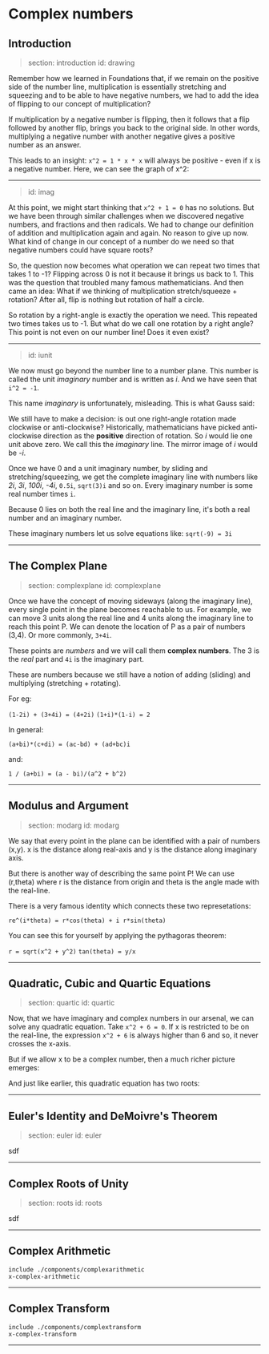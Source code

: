 # Complex numbers

## Introduction

> section: introduction
> id: drawing

Remember how we learned in Foundations that, if we remain on the positive side
of the number line, multiplication is essentially stretching and squeezing and
to be able to have negative numbers, we had to add the idea of flipping to our
concept of multiplication?

If multiplication by a negative number is flipping, then it follows that a flip
followed by another flip, brings you back to the original side. In other words,
multiplying a negative number with another negative gives a positive number as
an answer.

This leads to an insight: `x^2 = 1 * x * x` will always be positive - even if x is
a negative number. Here, we can see the graph of x^2:

---
> id: imag

At this point, we might start thinking that `x^2 + 1 = 0` has no solutions. But we
have been through similar challenges when we discovered negative numbers, and
fractions and then radicals. We had to change our definition of addition and
multiplication again and again. No reason to give up now. What kind of change in
our concept of a number do we need so that negative numbers could have square
roots?

So, the question now becomes what operation we can repeat two times that takes
1 to -1? Flipping across 0 is not it because it brings us back to 1. This was the
question that troubled many famous mathematicians. And then came an idea: What if
we thinking of multiplication stretch/squeeze + rotation? After all, flip is nothing
but rotation of half a circle.

So rotation by a right-angle is exactly the operation we need. This repeated two times
takes us to -1. But what do we call one rotation by a right angle? This point is not
even on our number line! Does it even exist?

---
> id: iunit

We now must go beyond the number line to a number plane. This number is called the unit
_imaginary_ number and is written as _i_. And we have seen that `i^2 = -1`.

This name _imaginary_ is unfortunately, misleading. This is what Gauss said:


We still have to make a decision: is out one right-angle rotation made clockwise or
anti-clockwise? Historically, mathematicians have picked anti-clockwise direction as
the __positive__ direction of rotation. So _i_ would lie one unit above zero. We call
this the _imaginary_ line. The mirror image of _i_ would be _-i_.

Once we have 0 and a unit imaginary number, by sliding and stretching/squeezing, we get
the complete imaginary line with numbers like _2i_, _3i_, _100i_, _-4i_, `0.5i`, `sqrt(3)i`
and so on. Every imaginary number is some real number times `i`.

Because 0 lies on both the real line and the imaginary line, it's both a real number
and an imaginary number.

These imaginary numbers let us solve equations like:
`sqrt(-9) = 3i`

---
## The Complex Plane

> section: complexplane
> id: complexplane

Once we have the concept of moving sideways (along the imaginary line), every single point in
the plane becomes reachable to us. For example, we can move 3 units along the real line
and 4 units along the imaginary line to reach this point P. We can denote the location of P
as a pair of numbers (3,4). Or more commonly, `3+4i`.

These points are _numbers_ and we will call them __complex numbers__. The 3 is the _real_ part and
`4i` is the imaginary part.

These are numbers because we still have a notion of adding (sliding) and multiplying (stretching + rotating).

For eg:

`(1-2i) + (3+4i) = (4+2i)`
`(1+i)*(1-i) = 2`

In general:

`(a+bi)*(c+di) = (ac-bd) + (ad+bc)i`

and:

`1 / (a+bi) = (a - bi)/(a^2 + b^2)`


---
## Modulus and Argument

> section: modarg
> id: modarg

We say that every point in the plane can be identified with a pair of numbers (x,y). x
is the distance along real-axis and y is the distance along imaginary axis.

But there is another way of describing the same point P! We can use (r,theta) where r
is the distance from origin and theta is the angle made with the real-line.

There is a very famous identity which connects these two represetations:

`re^(i*theta) = r*cos(theta) + i r*sin(theta)`

You can see this for yourself by applying the pythagoras theorem:

`r = sqrt(x^2 + y^2)`
`tan(theta) = y/x`


---
## Quadratic, Cubic and Quartic Equations

> section: quartic
> id: quartic


Now, that we have imaginary and complex numbers in our arsenal, we can solve any quadratic
equation. Take `x^2 + 6 = 0`. If x is restricted to be on the real-line, the expression
`x^2 + 6` is always higher than 6 and so, it never crosses the x-axis.

But if we allow x to be a complex number, then a much richer picture emerges:

And just like earlier, this quadratic equation has two roots:



---
## Euler's Identity and DeMoivre's Theorem

> section: euler
> id: euler

sdf

---
## Complex Roots of Unity

> section: roots
> id: roots

sdf

---
## Complex Arithmetic

    include ./components/complexarithmetic
    x-complex-arithmetic

---

## Complex Transform

    include ./components/complextransform
    x-complex-transform

---